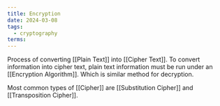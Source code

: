 ```yaml
---
title: Encryption
date: 2024-03-08
tags:
  - cryptography
terms:
---
```


Process of converting [[Plain Text]] into [[Cipher Text]].
To convert information into cipher text, plain text information must be run under an [[Encryption Algorithm]].
Which is similar method for decryption.

Most common types of [[Cipher]] are [[Substitution Cipher]] and [[Transposition Cipher]].